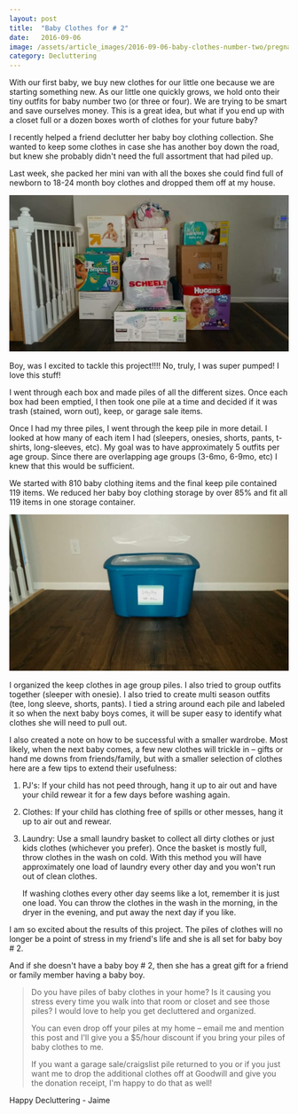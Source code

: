 ```yaml
---
layout: post
title:  "Baby Clothes for # 2"
date:   2016-09-06
image: /assets/article_images/2016-09-06-baby-clothes-number-two/pregnant-mom-and-daughter.jpg
category: Decluttering
---
```


With our first baby, we buy new clothes for our little one because we are starting something new. As our little one quickly grows, we hold onto their tiny outfits for baby number two (or three or four). We are trying to be smart and save ourselves money. This is a great idea, but what if you end up with a closet full or a dozen boxes worth of clothes for your future baby?

I recently helped a friend declutter her baby boy clothing collection. She wanted to keep some clothes in case she has another boy down the road, but knew she probably didn't need the full assortment that had piled up.

Last week, she packed her mini van with all the boxes she could find full of newborn to 18-24 month boy clothes and dropped them off at my house.

![Boxes and boxes of boy clothes stacked on top of each other](/assets/article_images/2016-09-06-baby-clothes-number-two/original-boxes.jpg)

Boy, was I excited to tackle this project!!!! No, truly, I was super pumped! I love this stuff!

I went through each box and made piles of all the different sizes. Once each box had been emptied, I then took one pile at a time and decided if it was trash (stained, worn out), keep, or garage sale items.

Once I had my three piles, I went through the keep pile in more detail. I looked at how many of each item I had (sleepers, onesies, shorts, pants, t-shirts, long-sleeves, etc). My goal was to have approximately 5 outfits per age group. Since there are overlapping age groups (3-6mo, 6-9mo, etc) I knew that this would be sufficient.

We started with 810 baby clothing items and the final keep pile contained 119 items. We reduced her baby boy clothing storage by over 85% and fit all 119 items in one storage container.

![One simple tote with the remaining clothes](/assets/article_images/2016-09-06-baby-clothes-number-two/final-tote.jpg)

I organized the keep clothes in age group piles. I also tried to group outfits together (sleeper with onesie). I also tried to create multi season outfits (tee, long sleeve, shorts, pants). I tied a string around each pile and labeled it so when the next baby boys comes, it will be super easy to identify what clothes she will need to pull out.

I also created a note on how to be successful with a smaller wardrobe. Most likely, when the next baby comes, a few new clothes will trickle in – gifts or hand me downs from friends/family, but with a smaller selection of clothes here are a few tips to extend their usefulness:

1. PJ's: If your child has not peed through, hang it up to air out and have 	your child rewear it for a few days before washing again.
2. Clothes: If your child has clothing free of spills or other messes, hang it 	up to air out and rewear.
3. Laundry: Use a small laundry basket to collect all dirty clothes or just 	kids clothes (whichever you prefer). Once the basket is mostly full, 	throw clothes in the wash on cold. With this method you will have 	approximately one load of laundry every other day and you won't run 	out of clean clothes.

	If washing clothes every other day seems 	like a lot, remember it is just one load. 	You can throw the clothes in the wash in 	the morning, in the dryer in the evening, 	and put away the next day if you like.

I am so excited about the results of this project. The piles of clothes will no longer be a point of stress in my friend's life and she is all set for baby boy # 2.

And if she doesn't have a baby boy # 2, then she has a great gift for a friend or family member having a baby boy.

> Do you have piles of baby clothes in your home? Is it causing you stress every time you walk into that room or closet and see those piles? I would love to help you get decluttered and organized.
>
> You can even drop off your piles at my home – email me and mention this post and I'll give you a $5/hour discount if you bring your piles of baby clothes to me.
>
> If you want a garage sale/craigslist pile returned to you or if you just want me to drop the additional clothes off at Goodwill and give you the donation receipt, I'm happy to do that as well!

Happy Decluttering - Jaime
